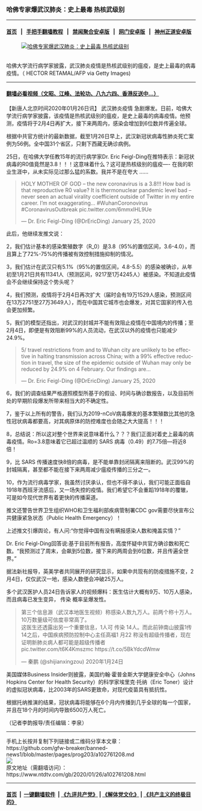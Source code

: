 ### 哈佛专家爆武汉肺炎：史上最毒 热核武级别
------------------------

#### [首页](https://github.com/gfw-breaker/banned-news1/blob/master/README.md) &nbsp;&nbsp;|&nbsp;&nbsp; [手把手翻墙教程](https://github.com/gfw-breaker/guides/wiki) &nbsp;&nbsp;|&nbsp;&nbsp; [禁闻聚合安卓版](https://github.com/gfw-breaker/bn-android) &nbsp;&nbsp;|&nbsp;&nbsp; [网门安卓版](https://github.com/oGate2/oGate) &nbsp;&nbsp;|&nbsp;&nbsp; [神州正道安卓版](https://github.com/SzzdOgate/update) 



<div><div class="featured_image">
 <a href="https://i.ntdtv.com/assets/uploads/2020/01/GettyImages-1195416668.jpg" target="_blank">
  <figure>
   <img alt="哈佛专家爆武汉肺炎：史上最毒 热核武级别" src="https://i.ntdtv.com/assets/uploads/2020/01/GettyImages-1195416668-800x450.jpg"/>
  </figure><br/>
 </a>
 <span class="caption">
  哈佛大学流行病学家披露，武汉肺炎疫情是热核武级别的瘟疫，是史上最毒的病毒疫情。（ HECTOR RETAMAL/AFP via Getty Images)
 </span>
</div>
</div><hr/>

#### [翻墙必看视频（文昭、江峰、法轮功、八九六四、香港反送中...）](http://167.172.214.107/home.html)

<div><div class="post_content" itemprop="articleBody">
 <p>
  【新唐人北京时间2020年01月26日讯】
  <ok href="https://www.ntdtv.com/gb/442749.htm">
   武汉肺炎疫情
  </ok>
  急剧爆发。日前，哈佛大学流行病学家披露，该疫情是热核武级别的瘟疫，是史上最毒的病毒疫情。他预测，疫情将于2月4日再扩大，接下来两周内，感染会增加到6位数并传遍全球。
 </p>
 <p>
  根据中共官方统计的最新数据，截至1月26日早上，武汉新冠状病毒性肺炎死亡案例为56例。全中国31个省区，只剩下西藏无确诊病例。
 </p>
 <p>
  25日，在哈佛大学任教15年的流行病学家Dr. Eric Feigl-Ding在推特表示：新冠状病毒的R0值竟然是3.8！！！这意味着什么？这可是热核级别的瘟疫—- 在我的职业生涯中，从未实际见过那么猛的系数。我并不是在夸大 ……
 </p>
 <blockquote class="twitter-tweet">
  <p dir="ltr" lang="en">
   HOLY MOTHER OF GOD – the new coronavirus is a 3.8!!! How bad is that reproductive R0 value? It is thermonuclear pandemic level bad – never seen an actual virality coefficient outside of Twitter in my entire career. I’m not exaggerating…
   <ok href="https://twitter.com/hashtag/WuhanCoronovirus?src=hash&amp;ref_src=twsrc%5Etfw">
    #WuhanCoronovirus
   </ok>
   <ok href="https://twitter.com/hashtag/CoronavirusOutbreak?src=hash&amp;ref_src=twsrc%5Etfw">
    #CoronavirusOutbreak
   </ok>
   <ok href="https://t.co/6mmxIHL9Ue">
    pic.twitter.com/6mmxIHL9Ue
   </ok>
  </p>
  <p>
   — Dr. Eric Feigl-Ding (@DrEricDing)
   <ok href="https://twitter.com/DrEricDing/status/1220919589623803905?ref_src=twsrc%5Etfw">
    January 25, 2020
   </ok>
  </p>
 </blockquote>
 <p>
  <script async="" charset="utf-8" src="https://platform.twitter.com/widgets.js">
  </script>
 </p>
 <p>
  此后，他继续发推文说：
 </p>
 <p>
  2，我们估计基本的感染繁殖数字（R_0）是3.8（95%的置信区间，3.6-4.0），而且算上了72%-75%的传播被有效控制措施抑制的情况。
 </p>
 <p>
  3，我们估计在武汉只有5.1%（95%的置信区间，4.8-5.5）的感染被确诊，从年初至1月21日共有11341人（预测区间，9217至1万4245人）被感染。不知道此疫情会不会继续保持这个势头呢？
 </p>
 <p>
  4，我们预测，疫情将于2月4日再次扩大（届时会有19万1529人感染，预测区间在13万2751至27万3649人），而在中国其它城市也会爆发，对其它国家的传入也会更加频繁。
 </p>
 <p>
  5，我们的模型还指出，对武汉的封城并不能有效阻止疫情在中国境内的传播；至2月4日，即便是有效阻断99%的人员流动，在武汉以外的疫情也只能减少24.9%。
 </p>
 <blockquote class="twitter-tweet">
  <p dir="ltr" lang="en">
   5/ travel restrictions from and to Wuhan city are unlikely to be effective in halting transmission across China; with a 99% effective reduction in travel, the size of the epidemic outside of Wuhan may only be reduced by 24.9% on 4 February. Our findings are…
  </p>
  <p>
   — Dr. Eric Feigl-Ding (@DrEricDing)
   <ok href="https://twitter.com/DrEricDing/status/1220920369638518786?ref_src=twsrc%5Etfw">
    January 25, 2020
   </ok>
  </p>
 </blockquote>
 <p>
  <script async="" charset="utf-8" src="https://platform.twitter.com/widgets.js">
  </script>
 </p>
 <p>
  6，我们的调查结果严格遵照模型所基于的假设、时间与确诊数报告，以及目前所处的早期阶段爆发所带来相当大的不确定性。
 </p>
 <p>
  7，鉴于以上所有的警告，我们认为2019-nCoV病毒爆发的基本繁殖数比其他的急性冠状病毒都要高，对其病原体的防控难度也会随之大大提高！！！
 </p>
 <p>
  8，总结说：所以这对整个世界来说意味着什么？？？我们正面对着史上最毒的病毒疫情。Ro=3.8意味着它已超过温顺的
  <ok href="https://www.ntdtv.com/gb/sars.htm">
   SARS
  </ok>
  病毒（0.49）的7.75倍—将近8倍！
 </p>
 <p>
  9，比
  <ok href="https://www.ntdtv.com/gb/sars.htm">
   SARS
  </ok>
  传播速度快8倍的病毒，是不能单靠封闭隔离来阻断的。武汉99%的封城隔离，甚至都不能在接下来两周减少瘟疫传播的三分之一。
 </p>
 <p>
  10，作为流行病毒学家，我虽然讨厌承认，但也不得不承认，我们可能正面临自1918年西班牙流感后，又一场失控的疫情。我们希望它不会重蹈1918年的覆辙，可是如今现代世界有着更快的传播渠道。
 </p>
 <p>
  推文还警告世界卫生组织WHO和卫生福利部疾病管制署CDC gov需要尽快宣布公共健康紧急状态（Public Health Emergency）！
 </p>
 <p>
  上述推文引爆舆论，有人问:“你觉得中国有没有瞒报感染人数和掩盖实情？”
 </p>
 <p>
  Dr. Eric Feigl-Ding回答说:基于目前所有报告，高度怀疑中共官方确诊数和死亡数。“我预测过了周末，会飙到5位数，接下来的两周会到6位数，并且传遍全世界。”
 </p>
 <p>
  据法新社报导，英美学者共同展开的研究显示，如果中共现有的防疫措施不变，2月4日，仅仅武汉一地，感染人数便会冲破25万人。
 </p>
 <p>
  多个武汉医护人员24日告诉家人的视频爆料：医生估计大概有9万、10万人感染，而且病毒已发生变异，
  <ok href="https://www.ntdtv.com/gb/传染.htm">
   传染
  </ok>
  概率呈爆发性。
 </p>
 <blockquote class="twitter-tweet" data-lang="zh-cn">
  <p dir="ltr" lang="zh">
   第三个信息源（武汉本地医生视频）称感染人数九万人。前两个称十万人。10万数量级可信度非常高了。
   <br/>
   这医生还透露出另一个重要信息，1人可
   <ok href="https://www.ntdtv.com/gb/传染.htm">
    传染
   </ok>
   14人。而此前钟南山披露1传14之后，中国疾病预防控制中心主任高福1 月22 称没有超级传播者，现在证明新肺炎病人都可能是超级传播者
   <br/>
   <ok href="https://t.co/t6K4Kmszmc">
    pic.twitter.com/t6K4Kmszmc
   </ok>
   <ok href="https://t.co/5BkYdcdWmw">
    https://t.co/5BkYdcdWmw
   </ok>
  </p>
  <p>
   — 秦鹏 (@shijianxingzou)
   <ok href="https://twitter.com/shijianxingzou/status/1220759581569187840?ref_src=twsrc%5Etfw">
    2020年1月24日
   </ok>
  </p>
 </blockquote>
 <p>
  <script async="" charset="utf-8" src="https://platform.twitter.com/widgets.js">
  </script>
 </p>
 <p>
  美国媒体Business Insider则披露，美国约翰·霍普金斯大学健康安全中心（Johns Hopkins Center for Health Security）的科学家埃里克·托纳（Eric Toner）设计的虚拟冠状病毒，比2003年的SARS更致命，对现代疫苗具有抵抗性。
 </p>
 <p>
  根据托纳推演的结果，冠状病毒将能够在6个月内传播到几乎全球的每一个国家，并且在18个月的时间内导致6500万人死亡。
 </p>
 <p>
  （记者李韵报导/责任编辑：李泉）
 </p>
 <div class="single_ad">
 </div>
</div>
</div>
<hr/>
手机上长按并复制下列链接或二维码分享本文章：<br/>
https://github.com/gfw-breaker/banned-news1/blob/master/pages/prog203/a102761208.md <br/>
<a href='https://github.com/gfw-breaker/banned-news1/blob/master/pages/prog203/a102761208.md'><img src='https://github.com/gfw-breaker/banned-news1/blob/master/pages/prog203/a102761208.md.png'/></a> <br/>
原文地址（需翻墙访问）：https://www.ntdtv.com/gb/2020/01/26/a102761208.html


------------------------
#### [首页](https://github.com/gfw-breaker/banned-news1/blob/master/README.md) &nbsp;|&nbsp; [一键翻墙软件](https://github.com/gfw-breaker/nogfw/blob/master/README.md) &nbsp;| [《九评共产党》](https://github.com/gfw-breaker/9ping.md/blob/master/README.md#九评之一评共产党是什么) | [《解体党文化》](https://github.com/gfw-breaker/jtdwh.md/blob/master/README.md) | [《共产主义的终极目的》](https://github.com/gfw-breaker/gczydzjmd.md/blob/master/README.md)


<img src='http://gfw-breaker.win/banned-news/pages/prog203/a102761208.md' width='0px' height='0px'/>